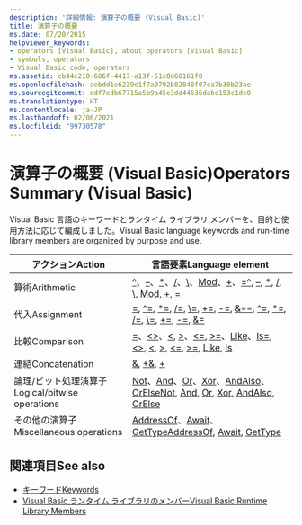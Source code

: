 ```yaml
---
description: '詳細情報: 演算子の概要 (Visual Basic)'
title: 演算子の概要
ms.date: 07/20/2015
helpviewer_keywords:
- operators [Visual Basic], about operators [Visual Basic]
- symbols, operators
- Visual Basic code, operators
ms.assetid: cb44c210-686f-4417-a13f-51c0d60161f8
ms.openlocfilehash: aebdd1e6239e1f7a0792b82048f07ca7b30b23ae
ms.sourcegitcommit: ddf7edb67715a5b9a45e3dd44536dabc153c1de0
ms.translationtype: HT
ms.contentlocale: ja-JP
ms.lasthandoff: 02/06/2021
ms.locfileid: "99730578"
---
```

# <a name="operators-summary-visual-basic"></a><span data-ttu-id="e195a-103">演算子の概要 (Visual Basic)</span><span class="sxs-lookup"><span data-stu-id="e195a-103">Operators Summary (Visual Basic)</span></span>

<span data-ttu-id="e195a-104">Visual Basic 言語のキーワードとランタイム ライブラリ メンバーを、目的と使用方法に応じて編成しました。</span><span class="sxs-lookup"><span data-stu-id="e195a-104">Visual Basic language keywords and run-time library members are organized by purpose and use.</span></span>  
  
|<span data-ttu-id="e195a-105">アクション</span><span class="sxs-lookup"><span data-stu-id="e195a-105">Action</span></span>|<span data-ttu-id="e195a-106">言語要素</span><span class="sxs-lookup"><span data-stu-id="e195a-106">Language element</span></span>|  
|------------|----------------------|  
|<span data-ttu-id="e195a-107">算術</span><span class="sxs-lookup"><span data-stu-id="e195a-107">Arithmetic</span></span>|<span data-ttu-id="e195a-108">[^](../operators/exponentiation-operator.md)、[–](../operators/subtraction-operator.md)、[\*](../operators/multiplication-operator.md)、[/](../operators/floating-point-division-operator.md)、[\\](../operators/integer-division-operator.md)、[Mod](../operators/mod-operator.md)、[+](../operators/addition-operator.md)、[=](../operators/assignment-operator.md)</span><span class="sxs-lookup"><span data-stu-id="e195a-108">[^](../operators/exponentiation-operator.md), [–](../operators/subtraction-operator.md), [\*](../operators/multiplication-operator.md), [/](../operators/floating-point-division-operator.md), [\\](../operators/integer-division-operator.md), [Mod](../operators/mod-operator.md), [+](../operators/addition-operator.md), [=](../operators/assignment-operator.md)</span></span>|  
|<span data-ttu-id="e195a-109">代入</span><span class="sxs-lookup"><span data-stu-id="e195a-109">Assignment</span></span>|<span data-ttu-id="e195a-110">[=](../operators/assignment-operator.md), [^=](../operators/exponentiation-assignment-operator.md), [\*=](../operators/multiplication-assignment-operator.md), [/=](../operators/floating-point-division-assignment-operator.md), [\\=](../operators/integer-division-assignment-operator.md), [+=](../operators/addition-assignment-operator.md), [-=](../operators/subtraction-assignment-operator.md), [&=](../operators/and-assignment-operator.md)</span><span class="sxs-lookup"><span data-stu-id="e195a-110">[=](../operators/assignment-operator.md), [^=](../operators/exponentiation-assignment-operator.md), [\*=](../operators/multiplication-assignment-operator.md), [/=](../operators/floating-point-division-assignment-operator.md), [\\=](../operators/integer-division-assignment-operator.md), [+=](../operators/addition-assignment-operator.md), [-=](../operators/subtraction-assignment-operator.md), [&=](../operators/and-assignment-operator.md)</span></span>|  
|<span data-ttu-id="e195a-111">比較</span><span class="sxs-lookup"><span data-stu-id="e195a-111">Comparison</span></span>|<span data-ttu-id="e195a-112">[=](../operators/comparison-operators.md)、[<>](../operators/comparison-operators.md)、[\<](../operators/comparison-operators.md), [>](../operators/comparison-operators.md)、[\<=](../operators/comparison-operators.md), [>=](../operators/comparison-operators.md)、[Like](../operators/like-operator.md)、[Is](../operators/is-operator.md)</span><span class="sxs-lookup"><span data-stu-id="e195a-112">[=](../operators/comparison-operators.md), [<>](../operators/comparison-operators.md), [\<](../operators/comparison-operators.md), [>](../operators/comparison-operators.md), [\<=](../operators/comparison-operators.md), [>=](../operators/comparison-operators.md), [Like](../operators/like-operator.md), [Is](../operators/is-operator.md)</span></span>|  
|<span data-ttu-id="e195a-113">連結</span><span class="sxs-lookup"><span data-stu-id="e195a-113">Concatenation</span></span>|<span data-ttu-id="e195a-114">[&](../operators/concatenation-operator.md), [+](../operators/addition-operator.md)</span><span class="sxs-lookup"><span data-stu-id="e195a-114">[&](../operators/concatenation-operator.md), [+](../operators/addition-operator.md)</span></span>|  
|<span data-ttu-id="e195a-115">論理/ビット処理演算子</span><span class="sxs-lookup"><span data-stu-id="e195a-115">Logical/bitwise operations</span></span>|<span data-ttu-id="e195a-116">[Not](../operators/not-operator.md)、[And](../operators/and-operator.md)、[Or](../operators/or-operator.md)、[Xor](../operators/xor-operator.md)、[AndAlso](../operators/andalso-operator.md)、[OrElse](../operators/orelse-operator.md)</span><span class="sxs-lookup"><span data-stu-id="e195a-116">[Not](../operators/not-operator.md), [And](../operators/and-operator.md), [Or](../operators/or-operator.md), [Xor](../operators/xor-operator.md), [AndAlso](../operators/andalso-operator.md), [OrElse](../operators/orelse-operator.md)</span></span>|  
|<span data-ttu-id="e195a-117">その他の演算子</span><span class="sxs-lookup"><span data-stu-id="e195a-117">Miscellaneous operations</span></span>|<span data-ttu-id="e195a-118">[AddressOf](../operators/addressof-operator.md)、[Await](../operators/await-operator.md)、[GetType](../operators/gettype-operator.md)</span><span class="sxs-lookup"><span data-stu-id="e195a-118">[AddressOf](../operators/addressof-operator.md), [Await](../operators/await-operator.md), [GetType](../operators/gettype-operator.md)</span></span>|  
  
## <a name="see-also"></a><span data-ttu-id="e195a-119">関連項目</span><span class="sxs-lookup"><span data-stu-id="e195a-119">See also</span></span>

- [<span data-ttu-id="e195a-120">キーワード</span><span class="sxs-lookup"><span data-stu-id="e195a-120">Keywords</span></span>](index.md)
- [<span data-ttu-id="e195a-121">Visual Basic ランタイム ライブラリのメンバー</span><span class="sxs-lookup"><span data-stu-id="e195a-121">Visual Basic Runtime Library Members</span></span>](../runtime-library-members.md)
